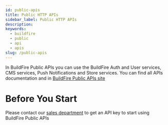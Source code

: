 ```yaml
---
id: public-apis
title: Public HTTP APIs
sidebar_label: Public HTTP APIs
description:
keywords:
  - buildfire
  - public
  - api
  - apis
slug: /public-apis
---
```


In BuildFire Public APIs you can use the BuildFire Auth and User services, CMS services, Push Notifications and Store services.
You can find all APIs documentation and in [BuildFire Public APIs site](https://buildfire.github.io/AWSGatewayPublicAPI/)

# Before You Start

Please contact our [sales department](mailto:sales@buildfire.com) to get an API key to start using BuildFire Public APIs